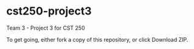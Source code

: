 # cst250-project3
Team 3 - Project 3 for CST 250

To get going, either fork a copy of this repository, or click Download ZIP.
